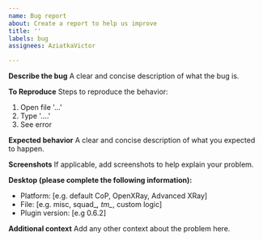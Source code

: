```yaml
---
name: Bug report
about: Create a report to help us improve
title: ''
labels: bug
assignees: AziatkaVictor

---
```


**Describe the bug**
A clear and concise description of what the bug is.

**To Reproduce**
Steps to reproduce the behavior:
1. Open file '...'
2. Type '....'
3. See error

**Expected behavior**
A clear and concise description of what you expected to happen.

**Screenshots**
If applicable, add screenshots to help explain your problem.

**Desktop (please complete the following information):**
 - Platform: [e.g. default CoP, OpenXRay, Advanced XRay]
 - File: [e.g. misc, squad_*, tm_*, custom logic]
 - Plugin version: [e.g 0.6.2]

**Additional context**
Add any other context about the problem here.
